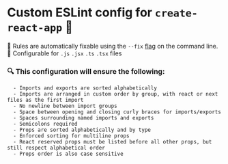 # Custom ESLint config for `create-react-app` 🛑

🔧 Rules are automatically fixable using the `--fix` [flag](https://eslint.org/docs/latest/user-guide/command-line-interface#--fix) on the command line.
<br />
🤝 Configurable for `.js` `.jsx` `.ts` `.tsx` files

### 🔍 This configuration will ensure the following:

      - Imports and exports are sorted alphabetically
      - Imports are arranged in custom order by group, with react or next files as the first import
      - No newline between import groups
      - Space between opening and closing curly braces for imports/exports
      - Spaces surrounding named imports and exports
      - Semicolons required
      - Props are sorted alphabetically and by type
      - Enforced sorting for multiline props
      - React reserved props must be listed before all other props, but still respect alphabetical order
      - Props order is also case sensitive
